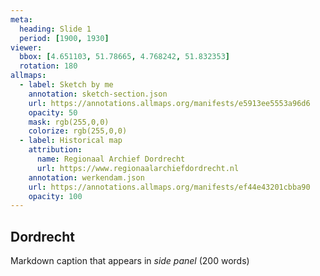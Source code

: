 ```yaml
---
meta:
  heading: Slide 1
  period: [1900, 1930]
viewer:
  bbox: [4.651103, 51.78665, 4.768242, 51.832353]
  rotation: 180
allmaps:
  - label: Sketch by me
    annotation: sketch-section.json
    url: https://annotations.allmaps.org/manifests/e5913ee5553a96d6
    opacity: 50
    mask: rgb(255,0,0)
    colorize: rgb(255,0,0)
  - label: Historical map
    attribution:
      name: Regionaal Archief Dordrecht
      url: https://www.regionaalarchiefdordrecht.nl
    annotation: werkendam.json
    url: https://annotations.allmaps.org/manifests/ef44e43201cbba90
    opacity: 100
---
```

## Dordrecht

Markdown caption that appears in _side panel_ (200 words)
